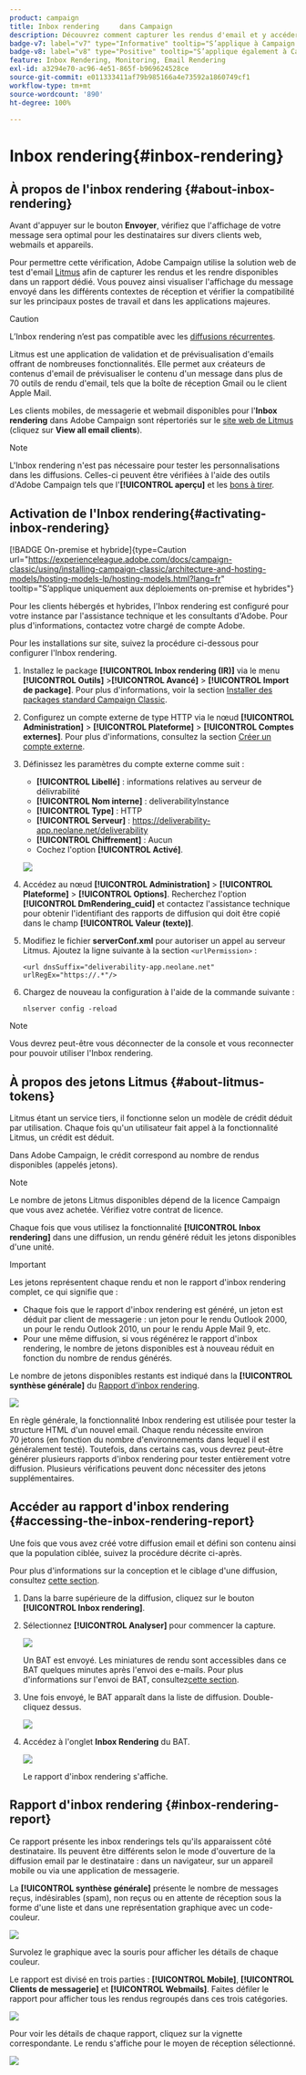 ```yaml
---
product: campaign
title: Inbox rendering     dans Campaign
description: Découvrez comment capturer les rendus d'email et y accéder dans un rapport dédié
badge-v7: label="v7" type="Informative" tooltip="S’applique à Campaign Classic v7"
badge-v8: label="v8" type="Positive" tooltip="S’applique également à Campaign v8"
feature: Inbox Rendering, Monitoring, Email Rendering
exl-id: a3294e70-ac96-4e51-865f-b969624528ce
source-git-commit: e011333411af79b985166a4e73592a1860749cf1
workflow-type: tm+mt
source-wordcount: '890'
ht-degree: 100%

---
```


# Inbox rendering{#inbox-rendering}



## À propos de l&#39;inbox rendering {#about-inbox-rendering}

Avant d&#39;appuyer sur le bouton **Envoyer**, vérifiez que l&#39;affichage de votre message sera optimal pour les destinataires sur divers clients web, webmails et appareils.

Pour permettre cette vérification, Adobe Campaign utilise la solution web de test d&#39;email [Litmus](https://litmus.com/email-testing) afin de capturer les rendus et les rendre disponibles dans un rapport dédié. Vous pouvez ainsi visualiser l&#39;affichage du message envoyé dans les différents contextes de réception et vérifier la compatibilité sur les principaux postes de travail et dans les applications majeures.

>[!CAUTION]
>L’Inbox rendering n’est pas compatible avec les [diffusions récurrentes](communication-channels.md#recurring-delivery).
>

Litmus est une application de validation et de prévisualisation d&#39;emails offrant de nombreuses fonctionnalités. Elle permet aux créateurs de contenus d&#39;email de prévisualiser le contenu d&#39;un message dans plus de 70 outils de rendu d&#39;email, tels que la boîte de réception Gmail ou le client Apple Mail.

Les clients mobiles, de messagerie et webmail disponibles pour l&#39;**Inbox rendering** dans Adobe Campaign sont répertoriés sur le [site web de Litmus](https://litmus.com/email-testing) (cliquez sur **View all email clients**).

>[!NOTE]
>
>L&#39;Inbox rendering n&#39;est pas nécessaire pour tester les personnalisations dans les diffusions. Celles-ci peuvent être vérifiées à l&#39;aide des outils d&#39;Adobe Campaign tels que l&#39;**[!UICONTROL aperçu]** et les [bons à tirer](steps-validating-the-delivery.md#sending-a-proof).

## Activation de l&#39;Inbox rendering{#activating-inbox-rendering}

[!BADGE On-premise et hybride]{type=Caution url="https://experienceleague.adobe.com/docs/campaign-classic/using/installing-campaign-classic/architecture-and-hosting-models/hosting-models-lp/hosting-models.html?lang=fr" tooltip="S’applique uniquement aux déploiements on-premise et hybrides"}

Pour les clients hébergés et hybrides, l&#39;Inbox rendering est configuré pour votre instance par l&#39;assistance technique et les consultants d&#39;Adobe. Pour plus d&#39;informations, contactez votre chargé de compte Adobe.

Pour les installations sur site, suivez la procédure ci-dessous pour configurer l&#39;Inbox rendering.

1. Installez le package **[!UICONTROL Inbox rendering (IR)]** via le menu **[!UICONTROL Outils]** >**[!UICONTROL Avancé]** > **[!UICONTROL Import de package]**. Pour plus d&#39;informations, voir la section [Installer des packages standard Campaign Classic](../../installation/using/installing-campaign-standard-packages.md).
1. Configurez un compte externe de type HTTP via le nœud **[!UICONTROL Administration]** > **[!UICONTROL Plateforme]** > **[!UICONTROL Comptes externes]**. Pour plus d&#39;informations, consultez la section [Créer un compte externe](../../installation/using/external-accounts.md#creating-an-external-account).
1. Définissez les paramètres du compte externe comme suit :
   * **[!UICONTROL Libellé]** : informations relatives au serveur de délivrabilité
   * **[!UICONTROL Nom interne]** : deliverabilityInstance
   * **[!UICONTROL Type]** : HTTP
   * **[!UICONTROL Serveur]** : https://deliverability-app.neolane.net/deliverability
   * **[!UICONTROL Chiffrement]** : Aucun
   * Cochez l&#39;option **[!UICONTROL Activé]**.

   ![](assets/s_tn_inbox_rendering_external-account.png)

1. Accédez au nœud **[!UICONTROL Administration]** > **[!UICONTROL Plateforme]** > **[!UICONTROL Options]**. Recherchez l&#39;option **[!UICONTROL DmRendering_cuid]** et contactez l&#39;assistance technique pour obtenir l&#39;identifiant des rapports de diffusion qui doit être copié dans le champ **[!UICONTROL Valeur (texte)]**.
1. Modifiez le fichier **serverConf.xml** pour autoriser un appel au serveur Litmus. Ajoutez la ligne suivante à la section `<urlPermission>` :

   ```
   <url dnsSuffix="deliverability-app.neolane.net" urlRegEx="https://.*"/>
   ```

1. Chargez de nouveau la configuration à l&#39;aide de la commande suivante :

   ```
   nlserver config -reload
   ```

>[!NOTE]
>
>Vous devrez peut-être vous déconnecter de la console et vous reconnecter pour pouvoir utiliser l&#39;Inbox rendering.

## À propos des jetons Litmus {#about-litmus-tokens}

Litmus étant un service tiers, il fonctionne selon un modèle de crédit déduit par utilisation. Chaque fois qu&#39;un utilisateur fait appel à la fonctionnalité Litmus, un crédit est déduit.

Dans Adobe Campaign, le crédit correspond au nombre de rendus disponibles (appelés jetons).

>[!NOTE]
>
>Le nombre de jetons Litmus disponibles dépend de la licence Campaign que vous avez achetée. Vérifiez votre contrat de licence.

Chaque fois que vous utilisez la fonctionnalité **[!UICONTROL Inbox rendering]** dans une diffusion, un rendu généré réduit les jetons disponibles d&#39;une unité.

>[!IMPORTANT]
>
>Les jetons représentent chaque rendu et non le rapport d&#39;inbox rendering complet, ce qui signifie que :
>
>* Chaque fois que le rapport d&#39;inbox rendering est généré, un jeton est déduit par client de messagerie : un jeton pour le rendu Outlook 2000, un pour le rendu Outlook 2010, un pour le rendu Apple Mail 9, etc.
>* Pour une même diffusion, si vous régénérez le rapport d&#39;inbox rendering, le nombre de jetons disponibles est à nouveau réduit en fonction du nombre de rendus générés.
>

Le nombre de jetons disponibles restants est indiqué dans la **[!UICONTROL synthèse générale]** du [Rapport d&#39;inbox rendering](#inbox-rendering-report).

![](assets/s_tn_inbox_rendering_tokens.png)

En règle générale, la fonctionnalité Inbox rendering est utilisée pour tester la structure HTML d&#39;un nouvel email. Chaque rendu nécessite environ 70 jetons (en fonction du nombre d&#39;environnements dans lequel il est généralement testé). Toutefois, dans certains cas, vous devrez peut-être générer plusieurs rapports d&#39;inbox rendering pour tester entièrement votre diffusion. Plusieurs vérifications peuvent donc nécessiter des jetons supplémentaires.

## Accéder au rapport d&#39;inbox rendering {#accessing-the-inbox-rendering-report}

Une fois que vous avez créé votre diffusion email et défini son contenu ainsi que la population ciblée, suivez la procédure décrite ci-après.

Pour plus d&#39;informations sur la conception et le ciblage d&#39;une diffusion, consultez [cette section](about-email-channel.md).

1. Dans la barre supérieure de la diffusion, cliquez sur le bouton **[!UICONTROL Inbox rendering]**.
1. Sélectionnez **[!UICONTROL Analyser]** pour commencer la capture.

   ![](assets/s_tn_inbox_rendering_button.png)

   Un BAT est envoyé. Les miniatures de rendu sont accessibles dans ce BAT quelques minutes après l&#39;envoi des e-mails. Pour plus d&#39;informations sur l&#39;envoi de BAT, consultez[cette section](steps-validating-the-delivery.md#sending-a-proof).

1. Une fois envoyé, le BAT apparaît dans la liste de diffusion. Double-cliquez dessus.

   ![](assets/s_tn_inbox_rendering_delivery_list.png)

1. Accédez à l&#39;onglet **Inbox Rendering** du BAT.

   ![](assets/s_tn_inbox_rendering_tab.png)

   Le rapport d&#39;inbox rendering s&#39;affiche.

## Rapport d&#39;inbox rendering {#inbox-rendering-report}

Ce rapport présente les inbox renderings tels qu&#39;ils apparaissent côté destinataire. Ils peuvent être différents selon le mode d&#39;ouverture de la diffusion email par le destinataire : dans un navigateur, sur un appareil mobile ou via une application de messagerie.

La **[!UICONTROL synthèse générale]** présente le nombre de messages reçus, indésirables (spam), non reçus ou en attente de réception sous la forme d&#39;une liste et dans une représentation graphique avec un code-couleur.

![](assets/s_tn_inbox_rendering_summary.png)

Survolez le graphique avec la souris pour afficher les détails de chaque couleur.

Le rapport est divisé en trois parties : **[!UICONTROL Mobile]**, **[!UICONTROL Clients de messagerie]** et **[!UICONTROL Webmails]**. Faites défiler le rapport pour afficher tous les rendus regroupés dans ces trois catégories.

![](assets/s_tn_inbox_rendering_report.png)

Pour voir les détails de chaque rapport, cliquez sur la vignette correspondante. Le rendu s&#39;affiche pour le moyen de réception sélectionné.

![](assets/s_tn_inbox_rendering_example.png)
